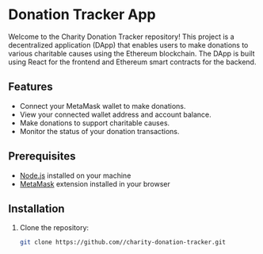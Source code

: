 # Donation Tracker App

Welcome to the Charity Donation Tracker repository! This project is a decentralized application (DApp) that enables users to make donations to various charitable causes using the Ethereum blockchain. The DApp is built using React for the frontend and Ethereum smart contracts for the backend.

## Features

- Connect your MetaMask wallet to make donations.
- View your connected wallet address and account balance.
- Make donations to support charitable causes.
- Monitor the status of your donation transactions.

## Prerequisites

- [Node.js](https://nodejs.org/) installed on your machine
- [MetaMask](https://metamask.io/) extension installed in your browser

## Installation

1. Clone the repository:

   ```bash
   git clone https://github.com//charity-donation-tracker.git

